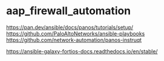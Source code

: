 # aap_firewall_automation


https://pan.dev/ansible/docs/panos/tutorials/setup/
https://github.com/PaloAltoNetworks/ansible-playbooks
https://github.com/network-automation/panos-instruqt

https://ansible-galaxy-fortios-docs.readthedocs.io/en/stable/